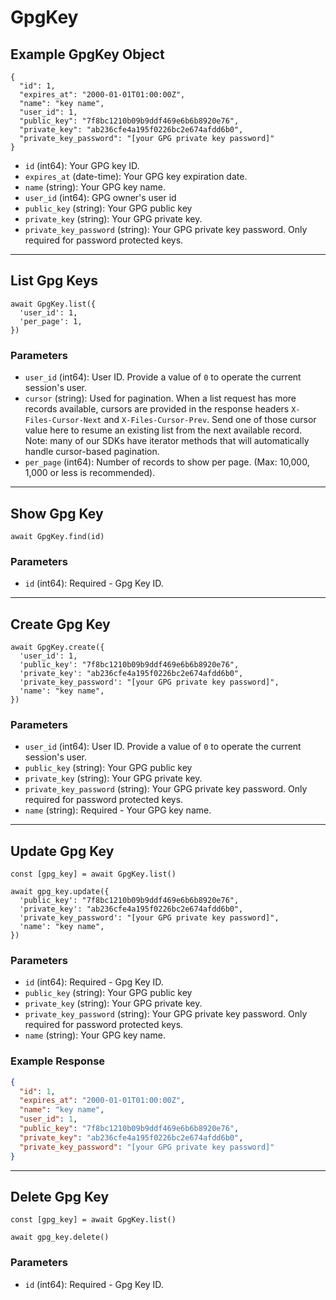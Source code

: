 # GpgKey

## Example GpgKey Object

```
{
  "id": 1,
  "expires_at": "2000-01-01T01:00:00Z",
  "name": "key name",
  "user_id": 1,
  "public_key": "7f8bc1210b09b9ddf469e6b6b8920e76",
  "private_key": "ab236cfe4a195f0226bc2e674afdd6b0",
  "private_key_password": "[your GPG private key password]"
}
```

* `id` (int64): Your GPG key ID.
* `expires_at` (date-time): Your GPG key expiration date.
* `name` (string): Your GPG key name.
* `user_id` (int64): GPG owner's user id
* `public_key` (string): Your GPG public key
* `private_key` (string): Your GPG private key.
* `private_key_password` (string): Your GPG private key password. Only required for password protected keys.

---

## List Gpg Keys

```
await GpgKey.list({
  'user_id': 1,
  'per_page': 1,
})
```


### Parameters

* `user_id` (int64): User ID.  Provide a value of `0` to operate the current session's user.
* `cursor` (string): Used for pagination.  When a list request has more records available, cursors are provided in the response headers `X-Files-Cursor-Next` and `X-Files-Cursor-Prev`.  Send one of those cursor value here to resume an existing list from the next available record.  Note: many of our SDKs have iterator methods that will automatically handle cursor-based pagination.
* `per_page` (int64): Number of records to show per page.  (Max: 10,000, 1,000 or less is recommended).

---

## Show Gpg Key

```
await GpgKey.find(id)
```


### Parameters

* `id` (int64): Required - Gpg Key ID.

---

## Create Gpg Key

```
await GpgKey.create({
  'user_id': 1,
  'public_key': "7f8bc1210b09b9ddf469e6b6b8920e76",
  'private_key': "ab236cfe4a195f0226bc2e674afdd6b0",
  'private_key_password': "[your GPG private key password]",
  'name': "key name",
})
```


### Parameters

* `user_id` (int64): User ID.  Provide a value of `0` to operate the current session's user.
* `public_key` (string): Your GPG public key
* `private_key` (string): Your GPG private key.
* `private_key_password` (string): Your GPG private key password. Only required for password protected keys.
* `name` (string): Required - Your GPG key name.

---

## Update Gpg Key

```
const [gpg_key] = await GpgKey.list()

await gpg_key.update({
  'public_key': "7f8bc1210b09b9ddf469e6b6b8920e76",
  'private_key': "ab236cfe4a195f0226bc2e674afdd6b0",
  'private_key_password': "[your GPG private key password]",
  'name': "key name",
})
```

### Parameters

* `id` (int64): Required - Gpg Key ID.
* `public_key` (string): Your GPG public key
* `private_key` (string): Your GPG private key.
* `private_key_password` (string): Your GPG private key password. Only required for password protected keys.
* `name` (string): Your GPG key name.

### Example Response

```json
{
  "id": 1,
  "expires_at": "2000-01-01T01:00:00Z",
  "name": "key name",
  "user_id": 1,
  "public_key": "7f8bc1210b09b9ddf469e6b6b8920e76",
  "private_key": "ab236cfe4a195f0226bc2e674afdd6b0",
  "private_key_password": "[your GPG private key password]"
}
```

---

## Delete Gpg Key

```
const [gpg_key] = await GpgKey.list()

await gpg_key.delete()
```

### Parameters

* `id` (int64): Required - Gpg Key ID.

